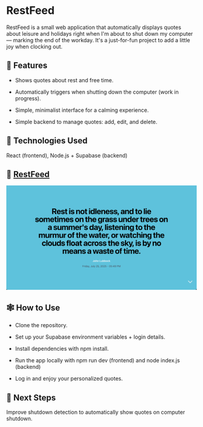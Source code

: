 # RestFeed

RestFeed is a small web application that automatically displays quotes about leisure and holidays right when I'm about to shut down my computer — marking the end of the workday. It's a just-for-fun project to add a little joy when clocking out.

## 🤖 Features

- Shows quotes about rest and free time.

- Automatically triggers when shutting down the computer (work in progress).

- Simple, minimalist interface for a calming experience.

- Simple backend to manage quotes: add, edit, and delete.


## 💅 Technologies Used

React (frontend), Node.js + Supabase (backend)

## 📲 [RestFeed](https://rest-feed.vercel.app/)
![screenshot](screenshot.png)


## 🕸️ How to Use

- Clone the repository.

- Set up your Supabase environment variables + login details.

- Install dependencies with npm install.

- Run the app locally with npm run dev (frontend) and node index.js (backend)

- Log in and enjoy your personalized quotes.

## 🤜 Next Steps

Improve shutdown detection to automatically show quotes on computer shutdown.